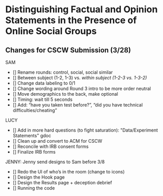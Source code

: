 # Distinguishing Factual and Opinion Statements in the Presence of Online Social Groups


## Changes for CSCW Submission (3/28)

SAM
- [] Rename rounds: control, social, social similar
- [] Between subject (1-2, 1-3) vs. *within subject (1-2-3 vs. 1-3-2)*
- [] Change data labeling to 0/1
- [] Change wording around Round 3 intro to be more order neutral
- [] Move demographics to the back, make optional
- [] Timing: wait till 5 seconds
- [] Add: “have you taken test before?”, “did you have technical difficulties/cheating”

LUCY
- [] Add in more hard questions (to fight saturation): "Data/Experiment Statements" gdoc
- [] Clean up and convert to ACM for CSCW
- [] Reconcile with IRB consent forms
- [] Finalize IRB forms

JENNY: Jenny send designs to Sam before 3/8
- [] Redo the UI of who’s in the room (change to icons)
- [] Design the Hook page
- [] Design the Results page + deception debrief
- [] Running the code
